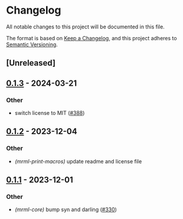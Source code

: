 # Changelog
All notable changes to this project will be documented in this file.

The format is based on [Keep a Changelog](https://keepachangelog.com/en/1.0.0/),
and this project adheres to [Semantic Versioning](https://semver.org/spec/v2.0.0.html).

## [Unreleased]

## [0.1.3](https://github.com/jdrouet/mrml/compare/mrml-print-macros-v0.1.2...mrml-print-macros-v0.1.3) - 2024-03-21

### Other
- switch license to MIT ([#388](https://github.com/jdrouet/mrml/pull/388))

## [0.1.2](https://github.com/jdrouet/mrml/compare/mrml-print-macros-v0.1.1...mrml-print-macros-v0.1.2) - 2023-12-04

### Other
- *(mrml-print-macros)* update readme and license file

## [0.1.1](https://github.com/jdrouet/mrml/compare/mrml-print-macros-v0.1.0...mrml-print-macros-v0.1.1) - 2023-12-01

### Other
- *(mrml-core)* bump syn and darling ([#330](https://github.com/jdrouet/mrml/pull/330))
